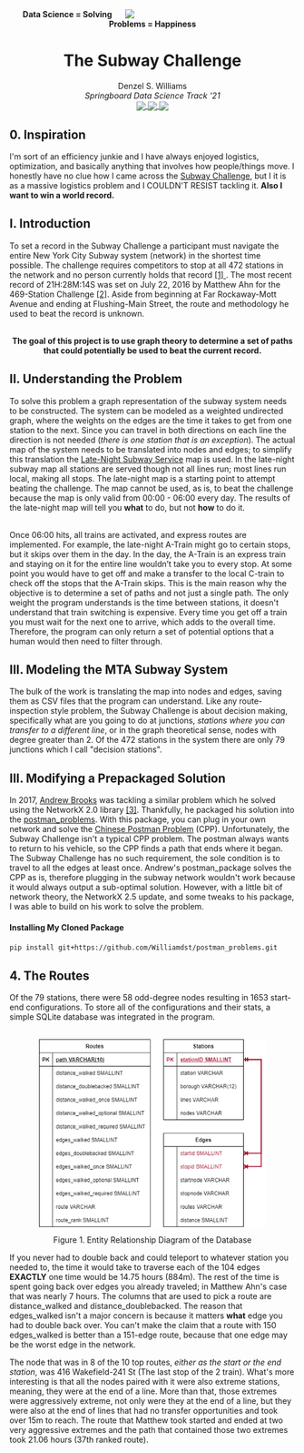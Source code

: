 <img align='right' width='300' style="float:right;" src="./Images/0000.Subway-Time.png" />

<div align='center'>
    <b> Data Science = Solving Problems = Happiness </b>
</div>
<div align='center'>
    <h1> The Subway Challenge</h1>
</div>
<div align='center'>
    Denzel S. Williams
</div>
<div align='center'>
    <i>Springboard Data Science Track '21</i>
</div>
<div align='center'>
    <a href="https://linkedin.com/in/williamdst">
        <img align='center' src="https://img.shields.io/badge/LinkedIn-0077B5?style=for-the-badge&logo=linkedin&logoColor=white" width="75" />
    </a>
    <a href="https://nbviewer.jupyter.org/github/Williamdst/The-Subway-Challenge/blob/main/Subway-Report.ipynb">
        <img align='center' src="https://img.shields.io/badge/Markdown-000000?style=for-the-badge&logo=markdown&logoColor=white" width='84'/>
    </a> 
    <a href="https://github.com/Williamdst/The-Subway-Challenge/blob/main/Subway-Presentation.pdf" />
        <img align='center' src="https://img.shields.io/badge/Microsoft_PowerPoint-B7472A?style=for-the-badge&logo=microsoft-powerpoint&logoColor=white" width='150' />
    </a>
</div> 

<h2>0. Inspiration </h2>
I'm sort of an efficiency junkie and I have always enjoyed logistics, optimization, and basically anything that involves how people/things move. I honestly have no clue how I came across the <a href="https://en.wikipedia.org/wiki/Subway_Challenge">Subway Challenge</a>, but I it is as a massive logistics problem and I COULDN'T RESIST tackling it. <b>Also I want to win a world record.</b>

<h2>I. Introduction </h2>
To set a record in the Subway Challenge a participant must navigate the entire New York City Subway system (network) in the shortest time possible. The challenge requires competitors to stop at all 472 stations in the network and no person currently holds that record <a href="https://en.wikipedia.org/wiki/Subway_Challenge#Guinness_Record_times"> [1] </a>. The most recent record of 21H:28M:14S was set on July 22, 2016 by Matthew Ahn for the 469-Station Challenge <a href="https://www.timeout.com/newyork/blog/solo-straphanger-sets-new-all-station-subway-world-record-090616"> [2]</a>. Aside from beginning at Far Rockaway-Mott Avenue and ending at Flushing-Main Street, the route and methodology he used to beat the record is unknown. <br></br>

<p style='text-align:center', align='center'> <b>The goal of this project is to use graph theory to determine a set of paths that could potentially be used to beat the current record.</b> </p>

<h2>II. Understanding the Problem </h2>
To solve this problem a graph representation of the subway system needs to be constructed. The system can be modeled as a weighted undirected graph, where the weights on the edges are the time it takes to get from one station to the next. Since you can travel in both directions on each line the direction is not needed (<i>there is one station that is an exception</i>). The actual map of the system needs to be translated into nodes and edges; to simplify this translation the <a href="https://new.mta.info/map/5336">Late-Night Subway Service</a> map is used. In the late-night subway map all stations are served though not all lines run; most lines run local, making all stops. The late-night map is a starting point to attempt beating the challenge. The map cannot be used, as is, to beat the challenge because the map is only valid from 00:00 - 06:00 every day. The results of the late-night map will tell you <b>what</b> to do, but not <b>how</b> to do it. <br></br>

Once 06:00 hits, all trains are activated, and express routes are implemented. For example, the late-night A-Train might go to certain stops, but it skips over them in the day. In the day, the A-Train is an express train and staying on it for the entire line wouldn’t take you to every stop. At some point you would have to get off and make a transfer to the local C-train to check off the stops that the A-Train skips. This is the main reason why the objective is to determine a set of paths and not just a single path. The only weight the program understands is the time between stations, it doesn't understand that train switching is expensive. Every time you get off a train you must wait for the next one to arrive, which adds to the overall time. Therefore, the program can only return a set of potential options that a human would then need to filter through.

<h2> III. Modeling the MTA Subway System </h2>  
The bulk of the work is translating the map into nodes and edges, saving them as CSV files that the program can understand. Like any route-inspection style problem, the Subway Challenge is about decision making, specifically what are you going to do at junctions, <i>stations where you can transfer to a different line</i>, or in the graph theoretical sense, nodes with degree greater than 2. Of the 472 stations in the system there are only 79 junctions which I call "decision stations".

<h2> III. Modifying a Prepackaged Solution </h2>
In 2017, <a href="https://github.com/brooksandrew">Andrew Brooks</a> was tackling a similar problem which he solved using the NetworkX 2.0 library <a href="https://www.datacamp.com/community/tutorials/networkx-python-graph-tutorial"> [3]</a>. Thankfully, he packaged his solution into the <a href="https://github.com/brooksandrew/postman_problems">postman_problems</a>. With this package, you can plug in your own network and solve the <a href="https://www-m9.ma.tum.de/graph-algorithms/directed-chinese-postman/index_en.html#:~:text=The%20(Chinese)%20Postman%20Problem%2C,then%20return%20to%20the%20origin.">Chinese Postman Problem</a> (CPP). Unfortunately, the Subway Challenge isn't a typical CPP problem. The postman always wants to return to his vehicle, so the CPP finds a path that ends where it began. The Subway Challenge has no such requirement, the sole condition is to travel to all the edges at least once. Andrew's postman_package solves the CPP as is, therefore plugging in the subway network wouldn't work because it would always output a sub-optimal solution. However, with a little bit of network theory, the NetworkX 2.5 update, and some tweaks to his package, I was able to build on his work to solve the problem.<br />

<h4> Installing My Cloned Package </h4>

```shell
pip install git+https://github.com/Williamdst/postman_problems.git
```

<h2> 4. The Routes </h2>
Of the 79 stations, there were 58 odd-degree nodes resulting in 1653 start-end configurations. To store all of the configurations and their stats, a simple SQLite database was integrated in the program. <br> </br>

<p align='center'>
    <img src="./Images/0017.Route-ERD.png" align='center', align='center' width="400">
    <p align='center'> Figure 1. Entity Relationship Diagram of the Database </p>
</p>


If you never had to double back and could teleport to whatever station you needed to, the time it would take to traverse each of the 104 edges <b>EXACTLY</b> one time would be 14.75 hours (884m). The rest of the time is spent going back over edges you already traveled; in Matthew Ahn's case that was nearly 7 hours. The columns that are used to pick a route are distance_walked and distance_doublebacked. The reason that edges_walked isn't a major concern is because it matters <b>what</b> edge you had to double back over. You can't make the claim that a route with 150 edges_walked is better than a 151-edge route, because that one edge may be the worst edge in the network.

The node that was in 8 of the 10 top routes, <i>either as the start or the end station</i>, was 416 Wakefield-241 St (The last stop of the 2 train). What's more interesting is that all the nodes paired with it were also extreme stations, meaning, they were at the end of a line. More than that, those extremes were aggressively extreme, not only were they at the end of a line, but they were also at the end of lines that had no transfer opportunities and took over 15m to reach. The route that Matthew took started and ended at two very aggressive extremes and the path that contained those two extremes took 21.06 hours (37th ranked route).

